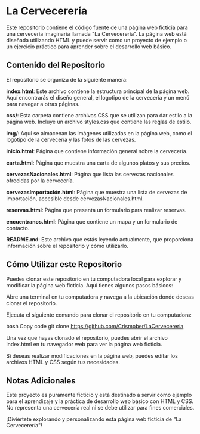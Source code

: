 # La Cervecerería
Este repositorio contiene el código fuente de una página web ficticia para una cervecería imaginaria llamada "La Cervecerería". La página web está diseñada utilizando HTML y puede servir como un proyecto de ejemplo o un ejercicio práctico para aprender sobre el desarrollo web básico.

## Contenido del Repositorio
El repositorio se organiza de la siguiente manera:

**index.html**: Este archivo contiene la estructura principal de la página web. Aquí encontrarás el diseño general, el logotipo de la cervecería y un menú para navegar a otras páginas.

**css/**: Esta carpeta contiene archivos CSS que se utilizan para dar estilo a la página web. Incluye un archivo styles.css que contiene las reglas de estilo.

**img/**: Aquí se almacenan las imágenes utilizadas en la página web, como el logotipo de la cervecería y las fotos de las cervezas.

**inicio.html**: Página que contiene información general sobre la cervecería.

**carta.html**: Página que muestra una carta de algunos platos y sus precios.

**cervezasNacionales.html**: Página que lista las cervezas nacionales ofrecidas por la cervecería.

**cervezasImportación.html**: Página que muestra una lista de cervezas de importación, accesible desde cervezasNacionales.html.

**reservas.html**: Página que presenta un formulario para realizar reservas.

**encuentranos.html**: Página que contiene un mapa y un formulario de contacto.

**README.md**: Este archivo que estás leyendo actualmente, que proporciona información sobre el repositorio y cómo utilizarlo.

## Cómo Utilizar este Repositorio
Puedes clonar este repositorio en tu computadora local para explorar y modificar la página web ficticia. Aquí tienes algunos pasos básicos:

Abre una terminal en tu computadora y navega a la ubicación donde deseas clonar el repositorio.

Ejecuta el siguiente comando para clonar el repositorio en tu computadora:

bash
Copy code
git clone https://github.com/Crismober/LaCervecereria

Una vez que hayas clonado el repositorio, puedes abrir el archivo index.html en tu navegador web para ver la página web ficticia.

Si deseas realizar modificaciones en la página web, puedes editar los archivos HTML y CSS según tus necesidades.


## Notas Adicionales
Este proyecto es puramente ficticio y está destinado a servir como ejemplo para el aprendizaje y la práctica de desarrollo web básico con HTML y CSS. No representa una cervecería real ni se debe utilizar para fines comerciales.

¡Diviértete explorando y personalizando esta página web ficticia de "La Cervecerería"!

